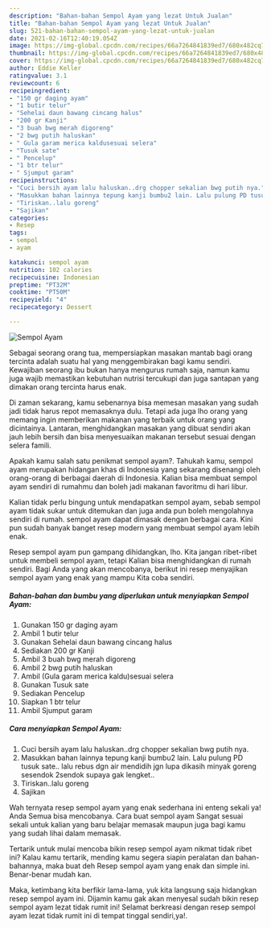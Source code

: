 ```yaml
---
description: "Bahan-bahan Sempol Ayam yang lezat Untuk Jualan"
title: "Bahan-bahan Sempol Ayam yang lezat Untuk Jualan"
slug: 521-bahan-bahan-sempol-ayam-yang-lezat-untuk-jualan
date: 2021-02-16T12:40:19.054Z
image: https://img-global.cpcdn.com/recipes/66a7264841839ed7/680x482cq70/sempol-ayam-foto-resep-utama.jpg
thumbnail: https://img-global.cpcdn.com/recipes/66a7264841839ed7/680x482cq70/sempol-ayam-foto-resep-utama.jpg
cover: https://img-global.cpcdn.com/recipes/66a7264841839ed7/680x482cq70/sempol-ayam-foto-resep-utama.jpg
author: Eddie Keller
ratingvalue: 3.1
reviewcount: 6
recipeingredient:
- "150 gr daging ayam"
- "1 butir telur"
- "Sehelai daun bawang cincang halus"
- "200 gr Kanji"
- "3 buah bwg merah digoreng"
- "2 bwg putih haluskan"
- " Gula garam merica kaldusesuai selera"
- "Tusuk sate"
- " Pencelup"
- "1 btr telur"
- " Sjumput garam"
recipeinstructions:
- "Cuci bersih ayam lalu haluskan..drg chopper sekalian bwg putih nya."
- "Masukkan bahan lainnya tepung kanji bumbu2 lain. Lalu pulung PD tusuk sate.. lalu rebus dgn air mendidih jgn lupa dikasih minyak goreng sesendok 2sendok supaya gak lengket.."
- "Tiriskan..lalu goreng"
- "Sajikan"
categories:
- Resep
tags:
- sempol
- ayam

katakunci: sempol ayam 
nutrition: 102 calories
recipecuisine: Indonesian
preptime: "PT32M"
cooktime: "PT50M"
recipeyield: "4"
recipecategory: Dessert

---
```



![Sempol Ayam](https://img-global.cpcdn.com/recipes/66a7264841839ed7/680x482cq70/sempol-ayam-foto-resep-utama.jpg)

Sebagai seorang orang tua, mempersiapkan masakan mantab bagi orang tercinta adalah suatu hal yang menggembirakan bagi kamu sendiri. Kewajiban seorang ibu bukan hanya mengurus rumah saja, namun kamu juga wajib memastikan kebutuhan nutrisi tercukupi dan juga santapan yang dimakan orang tercinta harus enak.

Di zaman  sekarang, kamu sebenarnya bisa memesan masakan yang sudah jadi tidak harus repot memasaknya dulu. Tetapi ada juga lho orang yang memang ingin memberikan makanan yang terbaik untuk orang yang dicintainya. Lantaran, menghidangkan masakan yang dibuat sendiri akan jauh lebih bersih dan bisa menyesuaikan makanan tersebut sesuai dengan selera famili. 



Apakah kamu salah satu penikmat sempol ayam?. Tahukah kamu, sempol ayam merupakan hidangan khas di Indonesia yang sekarang disenangi oleh orang-orang di berbagai daerah di Indonesia. Kalian bisa membuat sempol ayam sendiri di rumahmu dan boleh jadi makanan favoritmu di hari libur.

Kalian tidak perlu bingung untuk mendapatkan sempol ayam, sebab sempol ayam tidak sukar untuk ditemukan dan juga anda pun boleh mengolahnya sendiri di rumah. sempol ayam dapat dimasak dengan berbagai cara. Kini pun sudah banyak banget resep modern yang membuat sempol ayam lebih enak.

Resep sempol ayam pun gampang dihidangkan, lho. Kita jangan ribet-ribet untuk membeli sempol ayam, tetapi Kalian bisa menghidangkan di rumah sendiri. Bagi Anda yang akan mencobanya, berikut ini resep menyajikan sempol ayam yang enak yang mampu Kita coba sendiri.

<!--inarticleads1-->

##### Bahan-bahan dan bumbu yang diperlukan untuk menyiapkan Sempol Ayam:

1. Gunakan 150 gr daging ayam
1. Ambil 1 butir telur
1. Gunakan Sehelai daun bawang cincang halus
1. Sediakan 200 gr Kanji
1. Ambil 3 buah bwg merah digoreng
1. Ambil 2 bwg putih haluskan
1. Ambil  (Gula garam merica kaldu)sesuai selera
1. Gunakan Tusuk sate
1. Sediakan  Pencelup
1. Siapkan 1 btr telur
1. Ambil  Sjumput garam




<!--inarticleads2-->

##### Cara menyiapkan Sempol Ayam:

1. Cuci bersih ayam lalu haluskan..drg chopper sekalian bwg putih nya.
1. Masukkan bahan lainnya tepung kanji bumbu2 lain. Lalu pulung PD tusuk sate.. lalu rebus dgn air mendidih jgn lupa dikasih minyak goreng sesendok 2sendok supaya gak lengket..
1. Tiriskan..lalu goreng
1. Sajikan




Wah ternyata resep sempol ayam yang enak sederhana ini enteng sekali ya! Anda Semua bisa mencobanya. Cara buat sempol ayam Sangat sesuai sekali untuk kalian yang baru belajar memasak maupun juga bagi kamu yang sudah lihai dalam memasak.

Tertarik untuk mulai mencoba bikin resep sempol ayam nikmat tidak ribet ini? Kalau kamu tertarik, mending kamu segera siapin peralatan dan bahan-bahannya, maka buat deh Resep sempol ayam yang enak dan simple ini. Benar-benar mudah kan. 

Maka, ketimbang kita berfikir lama-lama, yuk kita langsung saja hidangkan resep sempol ayam ini. Dijamin kamu gak akan menyesal sudah bikin resep sempol ayam lezat tidak rumit ini! Selamat berkreasi dengan resep sempol ayam lezat tidak rumit ini di tempat tinggal sendiri,ya!.

